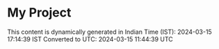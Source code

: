 # My Project

This content is dynamically generated in Indian Time (IST): 2024-03-15 17:14:39 IST
Converted to UTC: 2024-03-15 11:44:39 UTC
